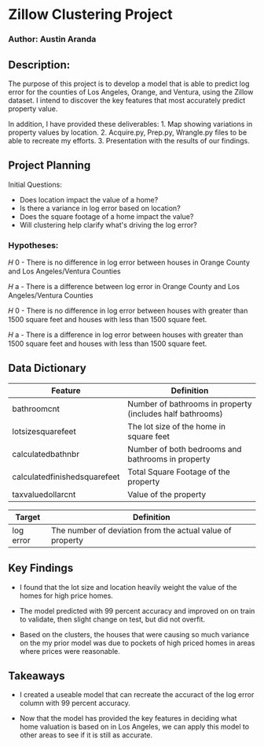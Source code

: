 # Zillow Clustering Project

### Author: Austin Aranda

## Description: 
The purpose of this project is to develop a model that is able to predict log error for the counties of Los Angeles, Orange, and Ventura, using the Zillow dataset. I intend to discover the key features that most accurately predict property value. 

In addition, I have provided these deliverables:
    1. Map showing variations in property values by location.
    2. Acquire.py, Prep.py, Wrangle.py files to be able to recreate my efforts.
    3. Presentation with the results of our findings.

## Project Planning

Initial Questions:
- Does location impact the value of a home?
- Is there a variance in log error based on location?
- Does the square footage of a home impact the value?
- Will clustering help clarify what's driving the log error?


### Hypotheses:

𝐻 0 - There is no difference in log error between houses in Orange County and Los Angeles/Ventura Counties

𝐻 a - There is a difference between log error in Orange County and Los Angeles/Ventura Counties

𝐻 0 - There is no difference in log error between houses with greater than 1500 square feet and houses with less than 1500 square feet.

𝐻 a - There is a difference in log error between houses with greater than 1500 square feet and houses with less than 1500 square feet.


## Data Dictionary

| Feature | Definition |
| --- | --- |
| bathroomcnt | Number of bathrooms in property (includes half bathrooms) |
| lotsizesquarefeet | The lot size of the home in square feet |
| calculatedbathnbr | Number of both bedrooms and bathrooms in property |
| calculatedfinishedsquarefeet | Total Square Footage of the property |
| taxvaluedollarcnt | Value of the property |

| Target | Definition |
| --- | --- |
| log error | The number of deviation from the actual value of property |


## Key Findings

- I found that the lot size and location heavily weight the value of the homes for high price homes.

- The model predicted with 99 percent accuracy and improved on on train to validate, then slight change on test, but did not overfit.

- Based on the clusters, the houses that were causing so much variance on the my prior model was due to pockets of high priced homes in areas where prices were reasonable.


## Takeaways

- I created a useable model that can recreate the accuract of the log error column with 99 percent accuracy.

- Now that the model has provided the key features in deciding what home valuation is based on in Los Angeles, we can apply this model to other areas to see if it is still as accurate.
